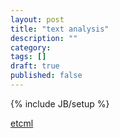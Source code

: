 ```yaml
---
layout: post
title: "text analysis"
description: ""
category: 
tags: []
draft: true
published: false
---
```

{% include JB/setup %}

[etcml](http://www.etcml.com/)


